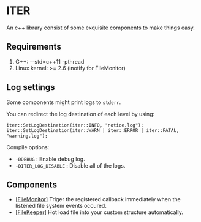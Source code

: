 # ITER #
An c++ library consist of some exquisite components to make things easy.

## Requirements ##
1. G++: --std=c++11 -pthread
2. Linux kernel: >= 2.6 (inotify for FileMonitor)

## Log settings ##
Some components might print logs to ```stderr```.

You can redirect the log destination of each level by using:
```
iter::SetLogDestination(iter::INFO, "notice.log");
iter::SetLogDestination(iter::WARN | iter::ERROR | iter::FATAL, "warning.log");
```

Compile options:
* ```-DDEBUG``` : Enable debug log.
* ```-DITER_LOG_DISABLE``` : Disable all of the logs.

## Components ##
* [[FileMonitor](https://github.com/qianyl/iter/tree/master/include/iter/filemonitor)] Triger the registered callback immediately when the listened file system events occured. 
* [[FileKeeper](https://github.com/qianyl/iter/tree/master/include/iter/filekeeper)] Hot load file into your custom structure automatically.
